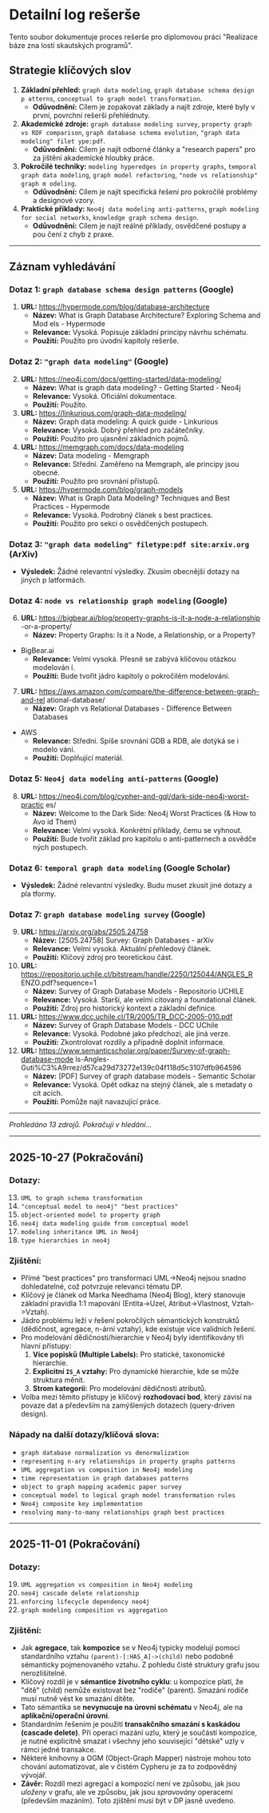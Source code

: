 # Detailní log rešerše

Tento soubor dokumentuje proces rešerše pro diplomovou práci "Realizace báze zna
lostí skautských programů".

## Strategie klíčových slov

1.  **Základní přehled:** `graph data modeling`, `graph database schema design p
atterns`, `conceptual to graph model transformation`.
    *   **Odůvodnění:** Cílem je zopakovat základy a najít zdroje, které byly v
první, povrchní rešerši přehlédnuty.
2.  **Akademické zdroje:** `graph database modeling survey`, `property graph vs
RDF comparison`, `graph database schema evolution`, `"graph data modeling" filet
ype:pdf`.
    *   **Odůvodnění:** Cílem je najít odborné články a "research papers" pro za
jištění akademické hloubky práce.
3.  **Pokročilé techniky:** `modeling hyperedges in property graphs`, `temporal
graph data modeling`, `graph model refactoring`, `"node vs relationship" graph m
odeling`.
    *   **Odůvodnění:** Cílem je najít specifická řešení pro pokročilé problémy
a designové vzory.
4.  **Praktické příklady:** `Neo4j data modeling anti-patterns`, `graph modeling
 for social networks`, `knowledge graph schema design`.
    *   **Odůvodnění:** Cílem je najít reálné příklady, osvědčené postupy a pou
čení z chyb z praxe.

---

## Záznam vyhledávání

### Dotaz 1: `graph database schema design patterns` (Google)

1.  **URL:** https://hypermode.com/blog/database-architecture
    *   **Název:** What is Graph Database Architecture? Exploring Schema and Mod
els - Hypermode
    *   **Relevance:** Vysoká. Popisuje základní principy návrhu schématu.
    *   **Použití:** Použito pro úvodní kapitoly rešerše.

### Dotaz 2: `"graph data modeling"` (Google)

2.  **URL:** https://neo4j.com/docs/getting-started/data-modeling/
    *   **Název:** What is graph data modeling? - Getting Started - Neo4j
    *   **Relevance:** Vysoká. Oficiální dokumentace.
    *   **Použití:** Použito.
3.  **URL:** https://linkurious.com/graph-data-modeling/
    *   **Název:** Graph data modeling: A quick guide - Linkurious
    *   **Relevance:** Vysoká. Dobrý přehled pro začátečníky.
    *   **Použití:** Použito pro ujasnění základních pojmů.
4.  **URL:** https://memgraph.com/docs/data-modeling
    *   **Název:** Data modeling - Memgraph
    *   **Relevance:** Střední. Zaměřeno na Memgraph, ale principy jsou obecné.
    *   **Použití:** Použito pro srovnání přístupů.
5.  **URL:** https://hypermode.com/blog/graph-models
    *   **Název:** What is Graph Data Modeling? Techniques and Best Practices -
Hypermode
    *   **Relevance:** Vysoká. Podrobný článek s best practices.
    *   **Použití:** Použito pro sekci o osvědčených postupech.

### Dotaz 3: `"graph data modeling" filetype:pdf site:arxiv.org` (ArXiv)

*   **Výsledek:** Žádné relevantní výsledky. Zkusím obecnější dotazy na jiných p
latformách.

### Dotaz 4: `node vs relationship graph modeling` (Google)

6.  **URL:** https://bigbear.ai/blog/property-graphs-is-it-a-node-a-relationship
-or-a-property/
    *   **Název:** Property Graphs: Is it a Node, a Relationship, or a Property?
 - BigBear.ai
    *   **Relevance:** Velmi vysoká. Přesně se zabývá klíčovou otázkou modelován
í.
    *   **Použití:** Bude tvořit jádro kapitoly o pokročilém modelování.
7.  **URL:** https://aws.amazon.com/compare/the-difference-between-graph-and-rel
ational-database/
    *   **Název:** Graph vs Relational Databases - Difference Between Databases
- AWS
    *   **Relevance:** Střední. Spíše srovnání GDB a RDB, ale dotýká se i modelo
vání.
    *   **Použití:** Doplňující materiál.

### Dotaz 5: `Neo4j data modeling anti-patterns` (Google)

8.  **URL:** https://neo4j.com/blog/cypher-and-gql/dark-side-neo4j-worst-practic
es/
    *   **Název:** Welcome to the Dark Side: Neo4j Worst Practices (& How to Avo
id Them)
    *   **Relevance:** Velmi vysoká. Konkrétní příklady, čemu se vyhnout.
    *   **Použití:** Bude tvořit základ pro kapitolu o anti-patternech a osvědče
ných postupech.

### Dotaz 6: `temporal graph data modeling` (Google Scholar)

*   **Výsledek:** Žádné relevantní výsledky. Budu muset zkusit jiné dotazy a pla
tformy.

### Dotaz 7: `graph database modeling survey` (Google)

9.  **URL:** https://arxiv.org/abs/2505.24758
    *   **Název:** [2505.24758] Survey: Graph Databases - arXiv
    *   **Relevance:** Velmi vysoká. Aktuální přehledový článek.
    *   **Použití:** Klíčový zdroj pro teoretickou část.
10. **URL:** https://repositorio.uchile.cl/bitstream/handle/2250/125044/ANGLES_R
ENZO.pdf?sequence=1
    *   **Název:** Survey of Graph Database Models - Repositorio UCHILE
    *   **Relevance:** Vysoká. Starší, ale velmi citovaný a foundational článek.
    *   **Použití:** Zdroj pro historický kontext a základní definice.
11. **URL:** https://www.dcc.uchile.cl/TR/2005/TR_DCC-2005-010.pdf
    *   **Název:** Survey of Graph Database Models - DCC UChile
    *   **Relevance:** Vysoká. Podobné jako předchozí, ale jiná verze.
    *   **Použití:** Zkontrolovat rozdíly a případně doplnit informace.
12. **URL:** https://www.semanticscholar.org/paper/Survey-of-graph-database-mode
ls-Angles-Guti%C3%A9rrez/d57ca29d73272e139c04f118d5c3107dfb964596
    *   **Název:** [PDF] Survey of graph database models - Semantic Scholar
    *   **Relevance:** Vysoká. Opět odkaz na stejný článek, ale s metadaty o cit
acích.
    *   **Použití:** Pomůže najít navazující práce.

---
*Prohledáno 13 zdrojů. Pokračuji v hledání...*

---

## 2025-10-27 (Pokračování)

### Dotazy:
13. `UML to graph schema transformation`
14. `"conceptual model to neo4j" "best practices"`
15. `object-oriented model to property graph`
16. `neo4j data modeling guide from conceptual model`
17. `modeling inheritance UML in Neo4j`
18. `type hierarchies in neo4j`

### Zjištění:
-   Přímé "best practices" pro transformaci UML->Neo4j nejsou snadno dohledatelné, což potvrzuje relevanci tématu DP.
-   Klíčový je článek od Marka Needhama (Neo4j Blog), který stanovuje základní pravidla 1:1 mapování (Entita->Uzel, Atribut->Vlastnost, Vztah->Vztah).
-   Jádro problému leží v řešení pokročilých sémantických konstruktů (dědičnost, agregace, n-ární vztahy), kde existuje více validních řešení.
-   Pro modelování dědičnosti/hierarchie v Neo4j byly identifikovány tři hlavní přístupy:
    1.  **Více popisků (Multiple Labels):** Pro statické, taxonomické hierarchie.
    2.  **Explicitní `IS_A` vztahy:** Pro dynamické hierarchie, kde se může struktura měnit.
    3.  **Strom kategorií:** Pro modelování dědičnosti atributů.
-   Volba mezi těmito přístupy je klíčový **rozhodovací bod**, který závisí na povaze dat a především na zamýšlených dotazech (query-driven design).

### Nápady na další dotazy/klíčová slova:
-   `graph database normalization vs denormalization`
-   `representing n-ary relationships in property graphs patterns`
-   `UML aggregation vs composition in Neo4j modeling`
-   `time representation in graph databases patterns`
-   `object to graph mapping academic paper survey`
-   `conceptual model to logical graph model transformation rules`
-   `Neo4j composite key implementation`
-   `resolving many-to-many relationships graph best practices`

---

## 2025-11-01 (Pokračování)

### Dotazy:
19. `UML aggregation vs composition in Neo4j modeling`
20. `neo4j cascade delete relationship`
21. `enforcing lifecycle dependency neo4j`
22. `graph modeling composition vs aggregation`

### Zjištění:
-   Jak **agregace**, tak **kompozice** se v Neo4j typicky modelují pomocí standardního vztahu `(parent)-[:HAS_A]->(child)` nebo podobně sémanticky pojmenovaného vztahu. Z pohledu čisté struktury grafu jsou nerozlišitelné.
-   Klíčový rozdíl je v **sémantice životního cyklu**: u kompozice platí, že "dítě" (child) nemůže existovat bez "rodiče" (parent). Smazání rodiče musí nutně vést ke smazání dítěte.
-   Tato sémantika se **nevynucuje na úrovni schématu** v Neo4j, ale na **aplikační/operační úrovni**.
-   Standardním řešením je použití **transakčního smazání s kaskádou (cascade delete)**. Při operaci mazání uzlu, který je součástí kompozice, je nutné explicitně smazat i všechny jeho související "dětské" uzly v rámci jedné transakce.
-   Některé knihovny a OGM (Object-Graph Mapper) nástroje mohou toto chování automatizovat, ale v čistém Cypheru je za to zodpovědný vývojář.
-   **Závěr:** Rozdíl mezi agregací a kompozicí není ve způsobu, jak jsou *uloženy* v grafu, ale ve způsobu, jak jsou *spravovány* operacemi (především mazáním). Toto zjištění musí být v DP jasně uvedeno.
